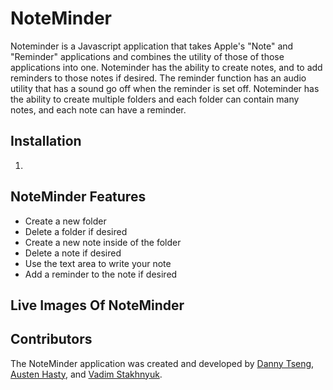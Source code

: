# NoteMinder

Noteminder is a Javascript application that takes Apple's "Note" and "Reminder" applications and combines the utility of those of those applications into one. Noteminder has the ability to create notes, and to add reminders to those notes if desired. The reminder function has an audio utility that has a sound go off when the reminder is set off. Noteminder has the ability to create multiple folders and each folder can contain many notes, and each note can have a reminder. 

## Installation

1. 

## NoteMinder Features

* Create a new folder
* Delete a folder if desired
* Create a new note inside of the folder
* Delete a note if desired
* Use the text area to write your note
* Add a reminder to the note if desired

## Live Images Of NoteMinder


## Contributors

The NoteMinder application was created and developed by [Danny Tseng](https://github.com/dtFocuS), [Austen Hasty](https://github.com/austenhasty), and [Vadim Stakhnyuk](https://github.com/VadimS4).





